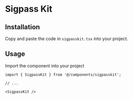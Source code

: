 # Sigpass Kit

## Installation

Copy and paste the code in `sigpasskit.tsx` into your project.

## Usage

Import the component into your project

```tsx
import { SigpassKit } from '@/components/sigpasskit';

// ...

<SigpassKit />
```